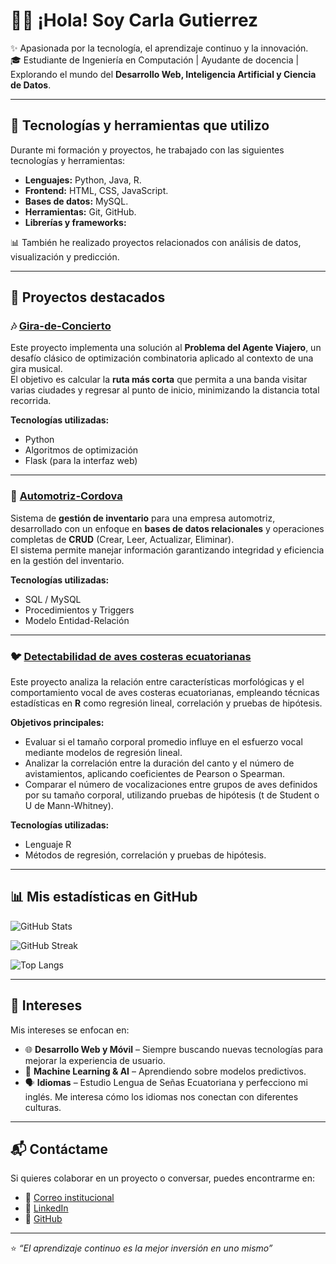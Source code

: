 # 👩‍💻 ¡Hola! Soy Carla Gutierrez  

✨ Apasionada por la tecnología, el aprendizaje continuo y la innovación.  
🎓 Estudiante de Ingeniería en Computación | Ayudante de docencia | Explorando el mundo del **Desarrollo Web, Inteligencia Artificial y Ciencia de Datos**.  

---

## 🚀 Tecnologías y herramientas que utilizo  

Durante mi formación y proyectos, he trabajado con las siguientes tecnologías y herramientas:  

- **Lenguajes:** Python, Java, R. 
- **Frontend:** HTML, CSS, JavaScript.
- **Bases de datos:** MySQL.
- **Herramientas:** Git, GitHub.
- **Librerías y frameworks:**

📊 También he realizado proyectos relacionados con análisis de datos, visualización y predicción.  

---

## 🌟 Proyectos destacados  

### 🎶 [Gira-de-Concierto](https://github.com/leno-mpm/Gira-de-Concierto)  
Este proyecto implementa una solución al **Problema del Agente Viajero**, un desafío clásico de optimización combinatoria aplicado al contexto de una gira musical.  
El objetivo es calcular la **ruta más corta** que permita a una banda visitar varias ciudades y regresar al punto de inicio, minimizando la distancia total recorrida.  

**Tecnologías utilizadas:**  
- Python  
- Algoritmos de optimización  
- Flask (para la interfaz web)  

---

### 🚗 [Automotriz-Cordova](https://github.com/leno-mpm/Automotriz-Cordova)  
Sistema de **gestión de inventario** para una empresa automotriz, desarrollado con un enfoque en **bases de datos relacionales** y operaciones completas de **CRUD** (Crear, Leer, Actualizar, Eliminar).  
El sistema permite manejar información garantizando integridad y eficiencia en la gestión del inventario.  

**Tecnologías utilizadas:**  
- SQL / MySQL  
- Procedimientos y Triggers  
- Modelo Entidad-Relación  

---

### 🐦 [Detectabilidad de aves costeras ecuatorianas](https://github.com/carlagutierrezc/Detectabilidad-de-aves-costeras-ecuatorianas)  
Este proyecto analiza la relación entre características morfológicas y el comportamiento vocal de aves costeras ecuatorianas, empleando técnicas estadísticas en **R** como regresión lineal, correlación y pruebas de hipótesis.  

**Objetivos principales:**  
- Evaluar si el tamaño corporal promedio influye en el esfuerzo vocal mediante modelos de regresión lineal.  
- Analizar la correlación entre la duración del canto y el número de avistamientos, aplicando coeficientes de Pearson o Spearman.  
- Comparar el número de vocalizaciones entre grupos de aves definidos por su tamaño corporal, utilizando pruebas de hipótesis (t de Student o U de Mann-Whitney).  

**Tecnologías utilizadas:**  
- Lenguaje R  
- Métodos de regresión, correlación y pruebas de hipótesis.  

---

## 📊 Mis estadísticas en GitHub  

![GitHub Stats](https://github-readme-stats.vercel.app/api?username=carlagutierrezc&show_icons=true&theme=tokyonight&custom_title=Carla%20Gutierrez%20%E2%80%94%20GitHub%20Stats&cache_seconds=7200&v=1)

![GitHub Streak](https://github-readme-streak-stats.herokuapp.com/?user=carlagutierrezc&theme=tokyonight)  

![Top Langs](https://github-readme-stats.vercel.app/api/top-langs/?username=carlagutierrezc&layout=compact&theme=tokyonight)  

---

## 🎯 Intereses  

Mis intereses se enfocan en:  

- 🌐 **Desarrollo Web y Móvil** – Siempre buscando nuevas tecnologías para mejorar la experiencia de usuario.  
- 🤖 **Machine Learning & AI** – Aprendiendo sobre modelos predictivos.  
- 🗣️ **Idiomas** – Estudio Lengua de Señas Ecuatoriana y perfecciono mi inglés. Me interesa cómo los idiomas nos conectan con diferentes culturas.  

---

## 📬 Contáctame  

Si quieres colaborar en un proyecto o conversar, puedes encontrarme en:  

- 📧 [Correo institucional](mailto:cagutier@espol.edu.ec) 
- 💼 [LinkedIn](https://www.linkedin.com/in/carlagutierrez)  
- 🐙 [GitHub](https://github.com/carlagutierrezc)  

---

⭐ *“El aprendizaje continuo es la mejor inversión en uno mismo”*  
